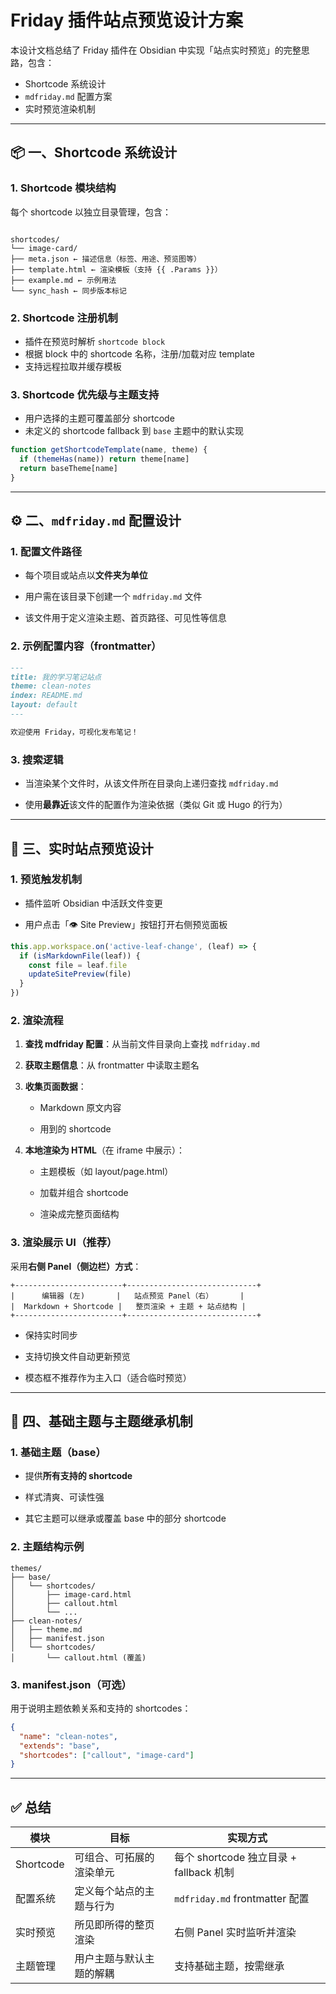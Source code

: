 # Friday 插件站点预览设计方案

本设计文档总结了 Friday 插件在 Obsidian 中实现「站点实时预览」的完整思路，包含：

- Shortcode 系统设计
- `mdfriday.md` 配置方案
- 实时预览渲染机制

---

## 📦 一、Shortcode 系统设计

### 1. Shortcode 模块结构

每个 shortcode 以独立目录管理，包含：

```

shortcodes/  
└── image-card/  
├── meta.json ← 描述信息（标签、用途、预览图等）  
├── template.html ← 渲染模板（支持 {{ .Params }}）  
├── example.md ← 示例用法  
└── sync_hash ← 同步版本标记

````

### 2. Shortcode 注册机制

- 插件在预览时解析 `shortcode block`
- 根据 block 中的 shortcode 名称，注册/加载对应 template
- 支持远程拉取并缓存模板

### 3. Shortcode 优先级与主题支持

- 用户选择的主题可覆盖部分 shortcode
- 未定义的 shortcode fallback 到 `base` 主题中的默认实现

```ts
function getShortcodeTemplate(name, theme) {
  if (themeHas(name)) return theme[name]
  return baseTheme[name]
}
````

---

## ⚙️ 二、`mdfriday.md` 配置设计

### 1. 配置文件路径

- 每个项目或站点以**文件夹为单位**
    
- 用户需在该目录下创建一个 `mdfriday.md` 文件
    
- 该文件用于定义渲染主题、首页路径、可见性等信息
    

### 2. 示例配置内容（frontmatter）

```markdown
---
title: 我的学习笔记站点
theme: clean-notes
index: README.md
layout: default
---

欢迎使用 Friday，可视化发布笔记！
```

### 3. 搜索逻辑

- 当渲染某个文件时，从该文件所在目录向上递归查找 `mdfriday.md`
    
- 使用**最靠近**该文件的配置作为渲染依据（类似 Git 或 Hugo 的行为）
    

---

## 🧪 三、实时站点预览设计

### 1. 预览触发机制

- 插件监听 Obsidian 中活跃文件变更
    
- 用户点击「👁 Site Preview」按钮打开右侧预览面板
    

```ts
this.app.workspace.on('active-leaf-change', (leaf) => {
  if (isMarkdownFile(leaf)) {
    const file = leaf.file
    updateSitePreview(file)
  }
})
```

### 2. 渲染流程

1. **查找 mdfriday 配置**：从当前文件目录向上查找 `mdfriday.md`
    
2. **获取主题信息**：从 frontmatter 中读取主题名
    
3. **收集页面数据**：
    
    - Markdown 原文内容
        
    - 用到的 shortcode
        
4. **本地渲染为 HTML**（在 iframe 中展示）：
    
    - 主题模板（如 layout/page.html）
        
    - 加载并组合 shortcode
        
    - 渲染成完整页面结构
        

### 3. 渲染展示 UI（推荐）

采用**右侧 Panel（侧边栏）方式**：

```
+------------------------+-----------------------------+
|      编辑器 (左)       |   站点预览 Panel（右）      |
|  Markdown + Shortcode |   整页渲染 + 主题 + 站点结构 |
+------------------------+-----------------------------+
```

- 保持实时同步
    
- 支持切换文件自动更新预览
    
- 模态框不推荐作为主入口（适合临时预览）
    

---

## 🧩 四、基础主题与主题继承机制

### 1. 基础主题（base）

- 提供**所有支持的 shortcode**
    
- 样式清爽、可读性强
    
- 其它主题可以继承或覆盖 base 中的部分 shortcode
    

### 2. 主题结构示例

```
themes/
├── base/
│   └── shortcodes/
│       ├── image-card.html
│       ├── callout.html
│       └── ...
├── clean-notes/
│   ├── theme.md
│   ├── manifest.json
│   └── shortcodes/
│       └── callout.html (覆盖)
```

### 3. manifest.json（可选）

用于说明主题依赖关系和支持的 shortcodes：

```json
{
  "name": "clean-notes",
  "extends": "base",
  "shortcodes": ["callout", "image-card"]
}
```

---

## ✅ 总结

|模块|目标|实现方式|
|---|---|---|
|Shortcode|可组合、可拓展的渲染单元|每个 shortcode 独立目录 + fallback 机制|
|配置系统|定义每个站点的主题与行为|`mdfriday.md` frontmatter 配置|
|实时预览|所见即所得的整页渲染|右侧 Panel 实时监听并渲染|
|主题管理|用户主题与默认主题的解耦|支持基础主题，按需继承|

